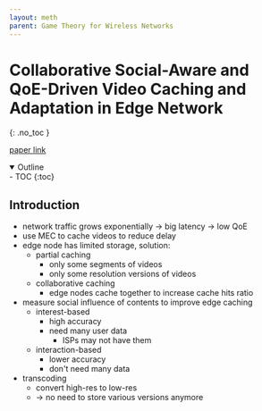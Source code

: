 ```yaml
---
layout: meth
parent: Game Theory for Wireless Networks
---
```


# Collaborative Social-Aware and QoE-Driven Video Caching and Adaptation in Edge Network
{: .no_toc }

[paper link]( https://ieeexplore.ieee.org/stamp/stamp.jsp?arnumber=9271894)

<details open markdown="block">
  <summary>
    Outline
  </summary>
- TOC
{:toc}
</details>

## Introduction

- network traffic grows exponentially -> big latency -> low QoE
- use MEC to cache videos to reduce delay
- edge node has limited storage, solution:
	- partial caching
		- only some segments of videos
		- only some resolution versions of videos
	- collaborative caching
		- edge nodes cache together to increase cache hits ratio
- measure social influence of contents to improve edge caching
	- interest-based
		- high accuracy
		- need many user data
			- ISPs may not have them
	- interaction-based
		- lower accuracy
		- don't need many data
- transcoding
	- convert high-res to low-res
	- -> no need to store various versions anymore